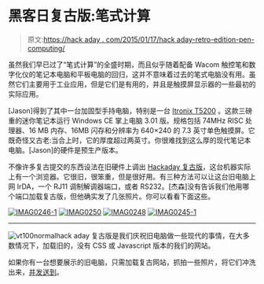# 黑客日复古版:笔式计算

> 原文:[https://hack aday . com/2015/01/17/hack aday-retro-edition-pen-computing/](https://hackaday.com/2015/01/17/hackaday-retro-edition-pen-computing/)

虽然我们早已过了“笔式计算”的全盛时期，而且似乎随着配备 Wacom 触控笔和数字化仪的笔记本电脑和平板电脑的回归，这并不意味着过去的笔式电脑没有用。虽然它们主要用于工业应用，但是它们是有用的，并且是触摸屏显示器的一些最初的实际应用。

[Jason]得到了其中一台加固型手持电脑，特别是一台 [Itronix T5200](http://pencomputing.com/showcase/itronix_t5200.html) 。这款三磅重的迷你笔记本运行 Windows CE 掌上电脑 3.01 版。规格包括 74MHz RISC 处理器、16 MB 内存、16MB 闪存和分辨率为 640×240 的 7.3 英寸单色触摸屏。它既奇怪又古老:当合上时，它的厚度超过两英寸。你很难找到这么厚的现代笔记本电脑。[Jason]的硬件是预生产版本。

不像许多复古提交的东西设法在旧硬件上调出 [Hackaday 复古版](http://retro.hackaday.com/)，这台机器实际上有一个浏览器。它很旧，很笨重，但是很好用。有三种方法可以让这台旧电脑上网 IrDA，一个 RJ11 调制解调器端口，或者 RS232。[杰森]没有告诉我们他用哪个端口加载复古版，但他确实发了几张照片。你可以看看下面这些。

 [![IMAG0246-1](../Images/e0e59a2f55aa3200fd8e16759e8ce65d.png "IMAG0246-1")](https://i0.wp.com/hackaday.com/wp-content/uploads/2015/01/imag0246-1.jpg?ssl=1)  [![IMAG0250](../Images/33a2adaa56bc73aaee62a9539cc8bf38.png "IMAG0250")](https://i0.wp.com/hackaday.com/wp-content/uploads/2015/01/imag0250.jpg?ssl=1)  [![IMAG0248](../Images/7fadbaf75fd30b5d44d6901f965e2f55.png "IMAG0248")](https://i0.wp.com/hackaday.com/wp-content/uploads/2015/01/imag0248.jpg?ssl=1)  [![IMAG0245-1](../Images/2d3a4c9176efc628e34293695d6191bc.png "IMAG0245-1")](https://i0.wp.com/hackaday.com/wp-content/uploads/2015/01/imag0245-1.jpg?ssl=1) 

* * *

![vt100normal](../Images/feb3dafab4e4c1a5d2af53414a3bdeb2.png)hack aday 复古版是我们庆祝旧电脑做一些现代的事情，在大多数情况下，加载旧的，没有 CSS 或 Javascript 版本的我们的网站。

如果你有一台想要展示的旧电脑，只需加载复古网站，抓拍一些照片，将它们冲洗出来，[并发送到](http://hackaday.com/submit-a-tip/)。